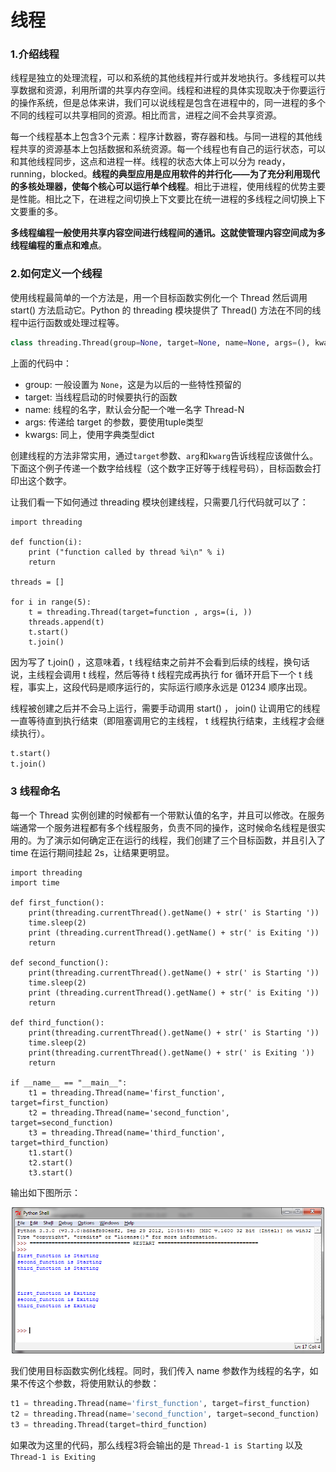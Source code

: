 # 线程

### 1.介绍线程

线程是独立的处理流程，可以和系统的其他线程并行或并发地执行。多线程可以共享数据和资源，利用所谓的共享内存空间。线程和进程的具体实现取决于你要运行的操作系统，但是总体来讲，我们可以说线程是包含在进程中的，同一进程的多个不同的线程可以共享相同的资源。相比而言，进程之间不会共享资源。

每一个线程基本上包含3个元素：程序计数器，寄存器和栈。与同一进程的其他线程共享的资源基本上包括数据和系统资源。每一个线程也有自己的运行状态，可以和其他线程同步，这点和进程一样。线程的状态大体上可以分为 ready，running，blocked。**线程的典型应用是应用软件的并行化——为了充分利用现代的多核处理器，使每个核心可以运行单个线程**。相比于进程，使用线程的优势主要是性能。相比之下，在进程之间切换上下文要比在统一进程的多线程之间切换上下文要重的多。

**多线程编程一般使用共享内容空间进行线程间的通讯。这就使管理内容空间成为多线程编程的重点和难点**。

### 2.如何定义一个线程

使用线程最简单的一个方法是，用一个目标函数实例化一个 Thread 然后调用 start() 方法启动它。Python 的 threading 模块提供了 Thread() 方法在不同的线程中运行函数或处理过程等。

```python
class threading.Thread(group=None, target=None, name=None, args=(), kwargs={})
```

上面的代码中：

- group: 一般设置为 `None`，这是为以后的一些特性预留的
- target: 当线程启动的时候要执行的函数
- name: 线程的名字，默认会分配一个唯一名字 Thread-N
- args: 传递给 target 的参数，要使用tuple类型
- kwargs: 同上，使用字典类型dict

创建线程的方法非常实用，通过`target`参数、`arg`和`kwarg`告诉线程应该做什么。下面这个例子传递一个数字给线程（这个数字正好等于线程号码），目标函数会打印出这个数字。

让我们看一下如何通过 threading 模块创建线程，只需要几行代码就可以了：

```python{.line-numbers}
import threading

def function(i):
    print ("function called by thread %i\n" % i)
    return

threads = []

for i in range(5):
    t = threading.Thread(target=function , args=(i, ))
    threads.append(t)
    t.start()
    t.join()
```

因为写了 t.join() ，这意味着，t 线程结束之前并不会看到后续的线程，换句话说，主线程会调用 t 线程，然后等待 t 线程完成再执行 for 循环开启下一个 t 线程，事实上，这段代码是顺序运行的，实际运行顺序永远是 01234 顺序出现。

线程被创建之后并不会马上运行，需要手动调用 start() ， join() 让调用它的线程一直等待直到执行结束（即阻塞调用它的主线程， t 线程执行结束，主线程才会继续执行）。

```python
t.start()
t.join()
```

### 3 线程命名

每一个 Thread 实例创建的时候都有一个带默认值的名字，并且可以修改。在服务端通常一个服务进程都有多个线程服务，负责不同的操作，这时候命名线程是很实用的。为了演示如何确定正在运行的线程，我们创建了三个目标函数，并且引入了 time 在运行期间挂起 2s，让结果更明显。

```python{.line-numbers}
import threading
import time

def first_function():
    print(threading.currentThread().getName() + str(' is Starting '))
    time.sleep(2)
    print (threading.currentThread().getName() + str(' is Exiting '))
    return

def second_function():
    print(threading.currentThread().getName() + str(' is Starting '))
    time.sleep(2)
    print (threading.currentThread().getName() + str(' is Exiting '))
    return

def third_function():
    print(threading.currentThread().getName() + str(' is Starting '))
    time.sleep(2)
    print(threading.currentThread().getName() + str(' is Exiting '))
    return

if __name__ == "__main__":
    t1 = threading.Thread(name='first_function', target=first_function)
    t2 = threading.Thread(name='second_function', target=second_function)
    t3 = threading.Thread(name='third_function', target=third_function)
    t1.start()
    t2.start()
    t3.start()
```

输出如下图所示：

<div align="center">
    <img src="Python线程同步_static/1.png" width="500"/>
</div>

我们使用目标函数实例化线程。同时，我们传入 name 参数作为线程的名字，如果不传这个参数，将使用默认的参数：

```python
t1 = threading.Thread(name='first_function', target=first_function)
t2 = threading.Thread(name='second_function', target=second_function)
t3 = threading.Thread(target=third_function)
```

如果改为这里的代码，那么线程3将会输出的是 `Thread-1 is Starting` 以及 `Thread-1 is Exiting`


